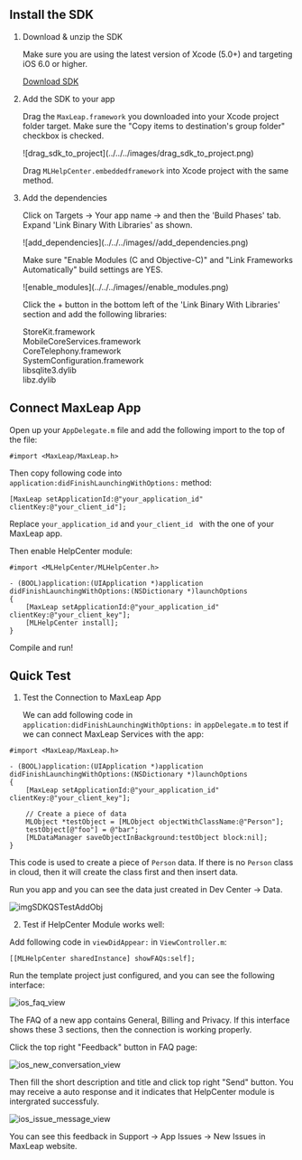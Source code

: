 ## Install the SDK

1. Download & unzip the SDK

	Make sure you are using the latest version of Xcode (5.0+) and targeting iOS 6.0 or higher.
	
	<a class="download-sdk" href="https://github.com/MaxLeap/Demo-Support-iOS" target="_blank">Download SDK</a>


2. Add the SDK to your app

	Drag the `MaxLeap.framework` you downloaded into your Xcode project folder target. Make sure the "Copy items to destination's group folder" checkbox is checked.
	
	<p class="image-wrapper">
	![drag_sdk_to_project](../../../images/drag_sdk_to_project.png)

	Drag `MLHelpCenter.embeddedframework` into Xcode project with the same method.

3. Add the dependencies

	Click on Targets → Your app name → and then the 'Build Phases' tab.</br>
	Expand 'Link Binary With Libraries' as shown.
	
	<p class="image-wrapper">
	![add_dependencies](../../../images//add_dependencies.png)
	
    Make sure "Enable Modules (C and Objective-C)" and "Link Frameworks Automatically" build settings are YES.
    
    <p class="image-wrapper">
    ![enable_modules](../../../images//enable_modules.png)
    
	Click the + button in the bottom left of the 'Link Binary With Libraries' section and add the following libraries:
	
	StoreKit.framework</br>
	MobileCoreServices.framework</br>
	CoreTelephony.framework</br>
	SystemConfiguration.framework</br>
	libsqlite3.dylib</br>
	libz.dylib</br>

## Connect MaxLeap App

Open up your `AppDelegate.m` file and add the following import to the top of the file:

```objc
#import <MaxLeap/MaxLeap.h>
```

Then copy following code into `application:didFinishLaunchingWithOptions:` method:

```objc
[MaxLeap setApplicationId:@"your_application_id" clientKey:@"your_client_id"];
```

Replace `your_application_id` and `your_client_id ` with the one of your MaxLeap app.

Then enable HelpCenter module:

```
#import <MLHelpCenter/MLHelpCenter.h>

- (BOOL)application:(UIApplication *)application didFinishLaunchingWithOptions:(NSDictionary *)launchOptions
{
	[MaxLeap setApplicationId:@"your_application_id" clientKey:@"your_client_key"];
	[MLHelpCenter install];
}
```

Compile and run!

## Quick Test

1. Test the Connection to MaxLeap App

	We can add following code in `application:didFinishLaunchingWithOptions:` in `appDelegate.m` to test if we can connect MaxLeap Services with the app:


```objc
#import <MaxLeap/MaxLeap.h>

- (BOOL)application:(UIApplication *)application didFinishLaunchingWithOptions:(NSDictionary *)launchOptions
{
	[MaxLeap setApplicationId:@"your_application_id" clientKey:@"your_client_key"];

	// Create a piece of data
	MLObject *testObject = [MLObject objectWithClassName:@"Person"];
	testObject[@"foo"] = @"bar";
	[MLDataManager saveObjectInBackground:testObject block:nil];
}
```

This code is used to create a piece of `Person` data. If there is no `Person` class in cloud, then it will create the class first and then insert data.

Run you app and you can see the data just created in Dev Center -> Data.

![imgSDKQSTestAddObj](../../../images/imgSDKQSTestAddObj.png)

2. Test if HelpCenter Module works well: 
	
Add following code in `viewDidAppear:` in `ViewController.m`:

```
[[MLHelpCenter sharedInstance] showFAQs:self];
```

Run the template project just configured, and you can see the following interface:

![ios_faq_view](../../../images/ios_faq_view.png)

The FAQ of a new app contains General, Billing and Privacy. If this interface shows these 3 sections, then the connection is working properly.

Click the top right "Feedback" button in FAQ page:

![ios_new_conversation_view](../../../images/ios_new_conversation_view.png)

Then fill the short description and title and click top right "Send" button. You may receive a auto response and it indicates that HelpCenter module is intergrated successfuly.

![ios_issue_message_view](../../../images/ios_issue_message_view.png)

You can see this feedback in Support -> App Issues -> New Issues in MaxLeap website.
